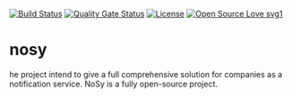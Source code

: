 [![Build Status](https://travis-ci.com/notification-system/nosy-email.svg?branch=master)](https://travis-ci.org/notification-system/nosy-email)
[![Quality Gate Status](https://sonarcloud.io/api/project_badges/measure?project=tech.nosy.nosyemail%3Anosy-email&metric=alert_status)](https://sonarcloud.io/dashboard?id=tech.nosy.nosyemail%3Anosy-email)
[![License](https://img.shields.io/badge/License-Apache%202.0-blue.svg)](https://opensource.org/licenses/Apache-2.0)
[![Open Source Love svg1](https://badges.frapsoft.com/os/v1/open-source.svg?v=103)](https://github.com/ellerbrock/open-source-badges/)


# nosy

he project intend to give a full comprehensive solution for companies as a notification service. NoSy is a fully open-source project.